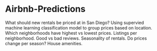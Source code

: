 # Airbnb-Predictions

What should new rentals be priced at in San Diego?
    Using supervied machine learning classification model to group prices based on location. 
    Which neighborhoods have highest vs lowest prices.
    Listings per neighborhood.
    Good vs bad reviews.
    Seasonality of rentals. Do prices change per season?
    House amenities.

    